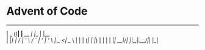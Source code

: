 # Advent of Code

 ____  _     _           _     _     
|  _ \(_)___| |__   __ _| |__ | |__  
| |_) | / __| '_ \ / _` | '_ \| '_ \ 
|  _ <| \__ \ | | | (_| | |_) | | | |
|_| \_\_|___/_| |_|\__,_|_.__/|_| |_|
                                     

